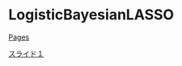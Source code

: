 # LogisticBayesianLASSO

[Pages](https://uminchu618.github.io/LogisticBayesianLASSO/)
 
[スライド１](slides1.html)

